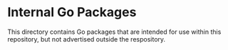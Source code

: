 # Internal Go Packages

This directory contains Go packages that are intended for use within this
repository, but not advertised outside the respository.
